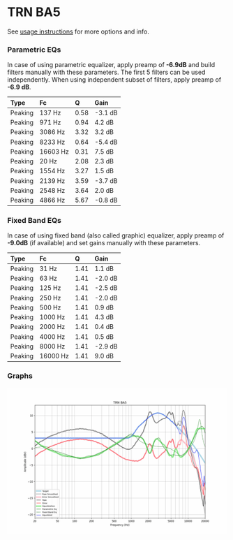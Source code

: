 # TRN BA5
See [usage instructions](https://github.com/jaakkopasanen/AutoEq#usage) for more options and info.

### Parametric EQs
In case of using parametric equalizer, apply preamp of **-6.9dB** and build filters manually
with these parameters. The first 5 filters can be used independently.
When using independent subset of filters, apply preamp of **-6.9 dB**.

| Type    | Fc       |    Q | Gain    |
|:--------|:---------|:-----|:--------|
| Peaking | 137 Hz   | 0.58 | -3.1 dB |
| Peaking | 971 Hz   | 0.94 | 4.2 dB  |
| Peaking | 3086 Hz  | 3.32 | 3.2 dB  |
| Peaking | 8233 Hz  | 0.64 | -5.4 dB |
| Peaking | 16603 Hz | 0.31 | 7.5 dB  |
| Peaking | 20 Hz    | 2.08 | 2.3 dB  |
| Peaking | 1554 Hz  | 3.27 | 1.5 dB  |
| Peaking | 2139 Hz  | 3.59 | -3.7 dB |
| Peaking | 2548 Hz  | 3.64 | 2.0 dB  |
| Peaking | 4866 Hz  | 5.67 | -0.8 dB |

### Fixed Band EQs
In case of using fixed band (also called graphic) equalizer, apply preamp of **-9.0dB**
(if available) and set gains manually with these parameters.

| Type    | Fc       |    Q | Gain    |
|:--------|:---------|:-----|:--------|
| Peaking | 31 Hz    | 1.41 | 1.1 dB  |
| Peaking | 63 Hz    | 1.41 | -2.0 dB |
| Peaking | 125 Hz   | 1.41 | -2.5 dB |
| Peaking | 250 Hz   | 1.41 | -2.0 dB |
| Peaking | 500 Hz   | 1.41 | 0.9 dB  |
| Peaking | 1000 Hz  | 1.41 | 4.3 dB  |
| Peaking | 2000 Hz  | 1.41 | 0.4 dB  |
| Peaking | 4000 Hz  | 1.41 | 0.5 dB  |
| Peaking | 8000 Hz  | 1.41 | -2.9 dB |
| Peaking | 16000 Hz | 1.41 | 9.0 dB  |

### Graphs
![](./TRN%20BA5.png)